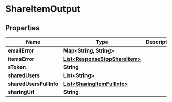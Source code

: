 

# ShareItemOutput


## Properties

| Name | Type | Description | Notes |
|------------ | ------------- | ------------- | -------------|
|**emailError** | **Map&lt;String, String&gt;** |  |  [optional] |
|**itemsError** | [**List&lt;ResponseStopShareItem&gt;**](ResponseStopShareItem.md) |  |  [optional] |
|**sToken** | **String** |  |  [optional] |
|**sharedUsers** | **List&lt;String&gt;** |  |  [optional] |
|**sharedUsersFullInfo** | [**List&lt;SharingItemFullInfo&gt;**](SharingItemFullInfo.md) |  |  [optional] |
|**sharingUrl** | **String** |  |  [optional] |




